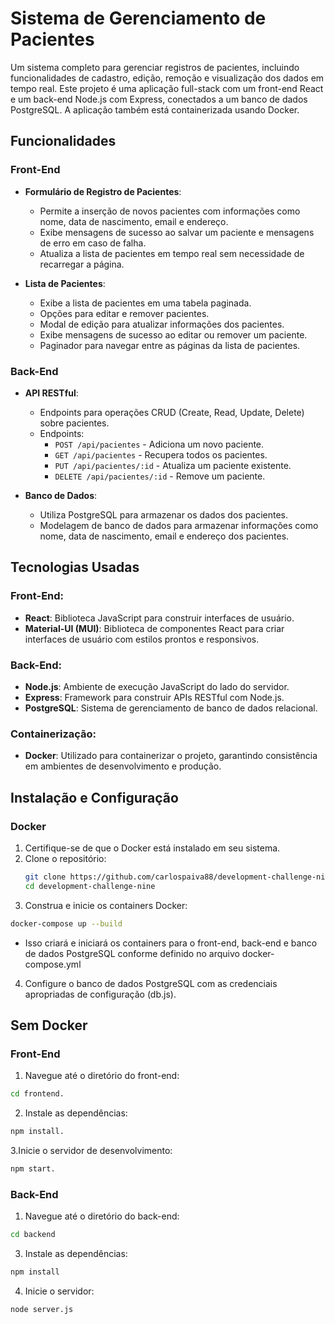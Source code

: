 # **Sistema de Gerenciamento de Pacientes**

Um sistema completo para gerenciar registros de pacientes, incluindo funcionalidades de cadastro, edição, remoção e visualização dos dados em tempo real. Este projeto é uma aplicação full-stack com um front-end React e um back-end Node.js com Express, conectados a um banco de dados PostgreSQL. A aplicação também está containerizada usando Docker.

## **Funcionalidades**

### **Front-End**

- **Formulário de Registro de Pacientes**:
  - Permite a inserção de novos pacientes com informações como nome, data de nascimento, email e endereço.
  - Exibe mensagens de sucesso ao salvar um paciente e mensagens de erro em caso de falha.
  - Atualiza a lista de pacientes em tempo real sem necessidade de recarregar a página.

- **Lista de Pacientes**:
  - Exibe a lista de pacientes em uma tabela paginada.
  - Opções para editar e remover pacientes.
  - Modal de edição para atualizar informações dos pacientes.
  - Exibe mensagens de sucesso ao editar ou remover um paciente.
  - Paginador para navegar entre as páginas da lista de pacientes.

### **Back-End**

- **API RESTful**:
  - Endpoints para operações CRUD (Create, Read, Update, Delete) sobre pacientes.
  - Endpoints:
    - `POST /api/pacientes` - Adiciona um novo paciente.
    - `GET /api/pacientes` - Recupera todos os pacientes.
    - `PUT /api/pacientes/:id` - Atualiza um paciente existente.
    - `DELETE /api/pacientes/:id` - Remove um paciente.

- **Banco de Dados**:
  - Utiliza PostgreSQL para armazenar os dados dos pacientes.
  - Modelagem de banco de dados para armazenar informações como nome, data de nascimento, email e endereço dos pacientes.

## **Tecnologias Usadas**

### **Front-End**:
- **React**: Biblioteca JavaScript para construir interfaces de usuário.
- **Material-UI (MUI)**: Biblioteca de componentes React para criar interfaces de usuário com estilos prontos e responsivos.

### **Back-End**:
- **Node.js**: Ambiente de execução JavaScript do lado do servidor.
- **Express**: Framework para construir APIs RESTful com Node.js.
- **PostgreSQL**: Sistema de gerenciamento de banco de dados relacional.

### **Containerização**:
- **Docker**: Utilizado para containerizar o projeto, garantindo consistência em ambientes de desenvolvimento e produção.

## **Instalação e Configuração**

### **Docker**

1. Certifique-se de que o Docker está instalado em seu sistema.
2. Clone o repositório:
   ```bash
   git clone https://github.com/carlospaiva88/development-challenge-nine.git
   cd development-challenge-nine

3. Construa e inicie os containers Docker:
```bash
docker-compose up --build
```
- Isso criará e iniciará os containers para o front-end, back-end e banco de dados PostgreSQL conforme definido no arquivo docker-compose.yml

4. Configure o banco de dados PostgreSQL com as credenciais apropriadas de configuração (db.js).

## **Sem Docker**

### Front-End
1. Navegue até o diretório do front-end:
```bash
cd frontend.
```
2. Instale as dependências:
```bash
npm install.
```
3.Inicie o servidor de desenvolvimento:
```bash
npm start.
```
### Back-End
1. Navegue até o diretório do back-end:
```bash
cd backend
```
3. Instale as dependências:
```bash
npm install
```
4. Inicie o servidor:
```bash
node server.js
```

